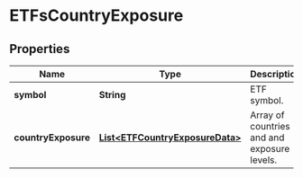 

# ETFsCountryExposure


## Properties

| Name | Type | Description | Notes |
|------------ | ------------- | ------------- | -------------|
|**symbol** | **String** | ETF symbol. |  [optional] |
|**countryExposure** | [**List&lt;ETFCountryExposureData&gt;**](ETFCountryExposureData.md) | Array of countries and and exposure levels. |  [optional] |



